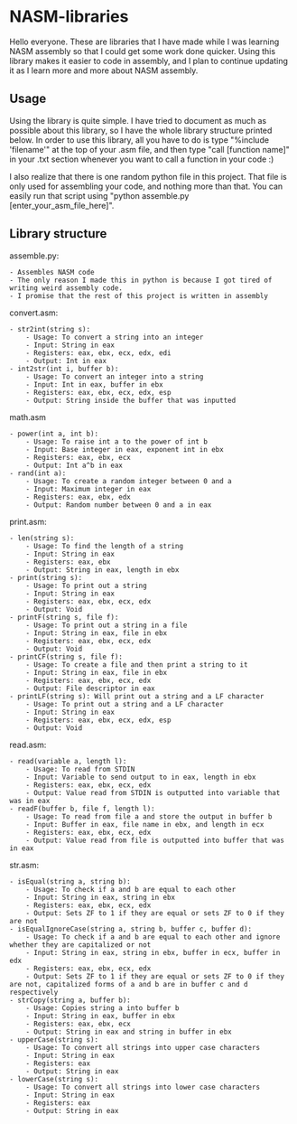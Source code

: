 # NASM-libraries
Hello everyone. These are libraries that I have made while I was learning NASM assembly so that I could get some work done quicker. Using this library makes it easier to code in assembly, and I plan to continue updating it as I learn more and more about NASM assembly.

## Usage
Using the library is quite simple. I have tried to document as much as possible about this library, so I have the whole library structure printed below. In order to use this library, all you have to do is type "%include 'filename'" at the top of your .asm file, and then type "call [function name]" in your .txt section whenever you want to call a function in your code :)

I also realize that there is one random python file in this project. That file is only used for assembling your code, and nothing more than that. You can easily run that script using "python assemble.py [enter_your_asm_file_here]".

## Library structure
assemble.py:

    - Assembles NASM code
    - The only reason I made this in python is because I got tired of writing weird assembly code.
    - I promise that the rest of this project is written in assembly

convert.asm:

    - str2int(string s):
        - Usage: To convert a string into an integer
        - Input: String in eax
        - Registers: eax, ebx, ecx, edx, edi
        - Output: Int in eax
    - int2str(int i, buffer b):
        - Usage: To convert an integer into a string
        - Input: Int in eax, buffer in ebx
        - Registers: eax, ebx, ecx, edx, esp
        - Output: String inside the buffer that was inputted

math.asm

    - power(int a, int b):
        - Usage: To raise int a to the power of int b
        - Input: Base integer in eax, exponent int in ebx
        - Registers: eax, ebx, ecx
        - Output: Int a^b in eax
    - rand(int a):
        - Usage: To create a random integer between 0 and a
        - Input: Maximum integer in eax
        - Registers: eax, ebx, edx
        - Output: Random number between 0 and a in eax

print.asm:

    - len(string s):
        - Usage: To find the length of a string
        - Input: String in eax
        - Registers: eax, ebx
        - Output: String in eax, length in ebx
    - print(string s):
        - Usage: To print out a string
        - Input: String in eax
        - Registers: eax, ebx, ecx, edx
        - Output: Void
    - printF(string s, file f):
        - Usage: To print out a string in a file
        - Input: String in eax, file in ebx
        - Registers: eax, ebx, ecx, edx
        - Output: Void
    - printCF(string s, file f):
        - Usage: To create a file and then print a string to it
        - Input: String in eax, file in ebx
        - Registers: eax, ebx, ecx, edx
        - Output: File descriptor in eax
    - printLF(string s): Will print out a string and a LF character
        - Usage: To print out a string and a LF character
        - Input: String in eax
        - Registers: eax, ebx, ecx, edx, esp
        - Output: Void

read.asm:

    - read(variable a, length l):
        - Usage: To read from STDIN
        - Input: Variable to send output to in eax, length in ebx
        - Registers: eax, ebx, ecx, edx
        - Output: Value read from STDIN is outputted into variable that was in eax
    - readF(buffer b, file f, length l):
        - Usage: To read from file a and store the output in buffer b
        - Input: Buffer in eax, file name in ebx, and length in ecx
        - Registers: eax, ebx, ecx, edx
        - Output: Value read from file is outputted into buffer that was in eax

str.asm:

    - isEqual(string a, string b):
        - Usage: To check if a and b are equal to each other
        - Input: String in eax, string in ebx
        - Registers: eax, ebx, ecx, edx
        - Output: Sets ZF to 1 if they are equal or sets ZF to 0 if they are not
    - isEqualIgnoreCase(string a, string b, buffer c, buffer d):
        - Usage: To check if a and b are equal to each other and ignore whether they are capitalized or not
        - Input: String in eax, string in ebx, buffer in ecx, buffer in edx
        - Registers: eax, ebx, ecx, edx
        - Output: Sets ZF to 1 if they are equal or sets ZF to 0 if they are not, capitalized forms of a and b are in buffer c and d respectively
    - strCopy(string a, buffer b):
        - Usage: Copies string a into buffer b
        - Input: String in eax, buffer in ebx
        - Registers: eax, ebx, ecx
        - Output: String in eax and string in buffer in ebx
    - upperCase(string s):
        - Usage: To convert all strings into upper case characters
        - Input: String in eax
        - Registers: eax
        - Output: String in eax
    - lowerCase(string s):
        - Usage: To convert all strings into lower case characters
        - Input: String in eax
        - Registers: eax
        - Output: String in eax
